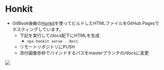 # Honkit
- GitBook後継の[Honkit](https://github.com/honkit/honkit)を使ってビルドしたHTMLファイルをGitHub Pagesでホスティングしています。
    - 下記を実行して/docs配下にHTMLを生成
        - `npx honkit serve . docs`
    - リモートリポジトリにPUSH
    - 添付画像赤枠でバインドするパスをmasterブランチの/docsに変更

![][pic1]

[pic1]:../asset/pages/Honkit/github-pages-setting.png